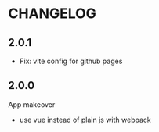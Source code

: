 # CHANGELOG

## 2.0.1

- Fix: vite config for github pages

## 2.0.0

App makeover

- use vue instead of plain js with webpack
